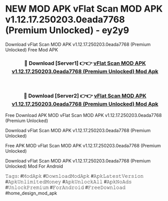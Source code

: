 # NEW MOD APK vFlat Scan MOD APK v1.12.17.250203.0eada7768 (Premium Unlocked) - ey2y9
Download vFlat Scan MOD APK v1.12.17.250203.0eada7768 (Premium Unlocked) Free Mod APK

<div align="center">
<h3>🔴 Download [Server1] 👉👉 <a href="https://apk-comot.site?title=vFlat_Scan_MOD_APK_v1.12.17.250203.0eada7768_(Premium_Unlocked)">vFlat Scan MOD APK v1.12.17.250203.0eada7768 (Premium Unlocked) Mod Apk</a></h3><br>

<h3>🔴 Download [Server2] 👉👉 <a href="https://apk-comot.site?title=vFlat_Scan_MOD_APK_v1.12.17.250203.0eada7768_(Premium_Unlocked)">vFlat Scan MOD APK v1.12.17.250203.0eada7768 (Premium Unlocked) Mod Apk</a></h3>
</div>


Free Download APK MOD vFlat Scan MOD APK v1.12.17.250203.0eada7768 (Premium Unlocked)

Download vFlat Scan MOD APK v1.12.17.250203.0eada7768 (Premium Unlocked) 

Free APK MOD vFlat Scan MOD APK v1.12.17.250203.0eada7768 (Premium Unlocked) 

Download vFlat Scan MOD APK v1.12.17.250203.0eada7768 (Premium Unlocked) Mod For Android

𝚃𝚊𝚐𝚜: #𝙼𝚘𝚍𝙰𝚙𝚔 #𝙳𝚘𝚠𝚗𝚕𝚘𝚊𝚍𝙼𝚘𝚍𝙰𝚙𝚔 #𝙰𝚙𝚔𝙻𝚊𝚝𝚎𝚜𝚝𝚅𝚎𝚛𝚜𝚒𝚘𝚗 #𝙰𝚙𝚔𝚄𝚗𝚕𝚒𝚖𝚒𝚝𝚎𝚍𝙼𝚘𝚗𝚎𝚢 #𝙰𝚙𝚔𝚄𝚗𝚕𝚘𝚌𝚔𝙰𝚕𝚕 #𝙰𝚙𝚔𝙽𝚘𝙰𝚍𝚜 #𝚄𝚗𝚕𝚘𝚌𝚔𝙿𝚛𝚎𝚖𝚒𝚞𝚖 #𝙵𝚘𝚛𝙰𝚗𝚍𝚛𝚘𝚒𝚍 #𝙵𝚛𝚎𝚎𝙳𝚘𝚠𝚗𝚕𝚘𝚊𝚍 #home_design_mod_apk